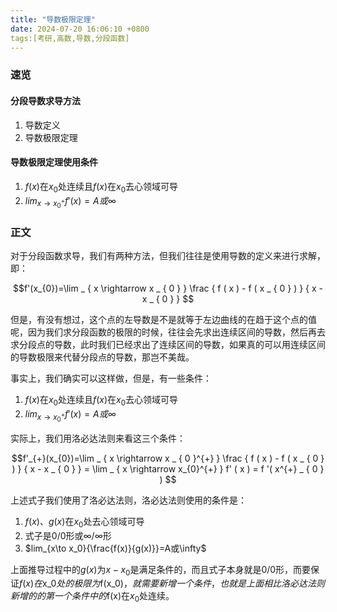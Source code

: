 ```yaml
---
title: "导数极限定理"
date: 2024-07-20 16:06:10 +0800
tags:[考研,高数,导数,分段函数]
---
```


### 速览

#### 分段导数求导方法

1. 导数定义
2. 导数极限定理

#### 导数极限定理使用条件

1. $f(x)$在$x_0$处连续且$f(x)$在$x_0$去心领域可导
2. $lim_{x\to x_0^+}f'(x)=A或\infty$


### 正文

对于分段函数求导，我们有两种方法，但我们往往是使用导数的定义来进行求解，即：

$$f'(x_{0})=\lim _ { x \rightarrow x _ { 0 } } \frac { f ( x ) - f ( x _ { 0 } ) } { x - x _ { 0 } } $$

但是，有没有想过，这个点的左导数是不是就等于左边曲线的在趋于这个点的值呢，因为我们求分段函数的极限的时候，往往会先求出连续区间的导数，然后再去求分段点的导数，此时我们已经求出了连续区间的导数，如果真的可以用连续区间的导数极限来代替分段点的导数，那岂不美哉。

事实上，我们确实可以这样做，但是，有一些条件：

1. $f(x)$在$x_0$处连续且$f(x)$在$x_0$去心领域可导
2. $lim_{x\to x_0^+}f'(x)=A或\infty$

实际上，我们用洛必达法则来看这三个条件：

$$f'_{+}(x_{0})=\lim _ { x \rightarrow x _ { 0 }^{+} } \frac { f ( x ) - f ( x _ { 0 } ) } { x - x _ { 0 } } = \lim _ { x \rightarrow x_{0}^{+} } f' ( x ) = f '( x^{+} _ { 0 } ) $$

上述式子我们使用了洛必达法则，洛必达法则使用的条件是：

1. $f(x)$、$g(x)$在$x_0$处去心领域可导
2. 式子是$0/0$形或$\infty/\infty$形
3. $lim_{x\to x_0}{\frac{f(x)}{g(x)}}=A或\infty$

上面推导过程中的$g(x)$为$x-x_0$是满足条件的，而且式子本身就是0/0形，而要保证$f(x)在$x_0$处的极限为$f(x_0)$，就需要新增一个条件，也就是上面相比洛必达法则新增的的第一个条件中的$f(x)在$x_0$处连续。